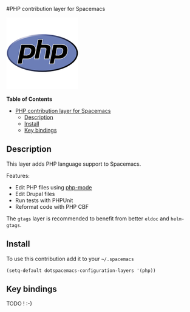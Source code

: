 #PHP contribution layer for Spacemacs
 
![logo](img/php.png)

<!-- markdown-toc start - Don't edit this section. Run M-x markdown-toc/generate-toc again -->
**Table of Contents**

- [PHP contribution layer for Spacemacs](#php-contribution-layer-for-spacemacs)
    - [Description](#description)
    - [Install](#install)
    - [Key bindings](#key-bindings)

<!-- markdown-toc end -->

## Description
This layer adds PHP language support to Spacemacs.

Features:
- Edit PHP files using [php-mode][]
- Edit Drupal files
- Run tests with PHPUnit
- Reformat code with PHP CBF

The `gtags` layer is recommended to benefit from better `eldoc` and
`helm-gtags`.

## Install

To use this contribution add it to your `~/.spacemacs`

```elisp
(setq-default dotspacemacs-configuration-layers '(php))
```

## Key bindings

TODO ! :-)

[php-mode]: https://github.com/ejmr/php-mode 
